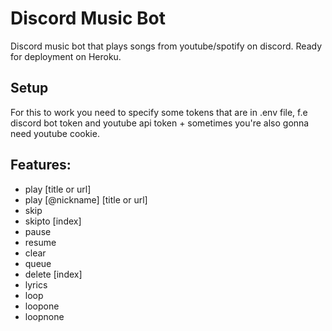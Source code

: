 # Discord Music Bot
Discord music bot that plays songs from youtube/spotify on discord.  Ready for deployment on Heroku.

## Setup
For this to work you need to specify some tokens that are in .env file,
f.e discord bot token and youtube api token + sometimes you're also gonna need youtube cookie.

## Features:
- play [title or url]  
- play [@nickname] [title or url]  
- skip   
- skipto [index]  
- pause  
- resume  
- clear   
- queue   
- delete [index]  
- lyrics  
- loop  
- loopone  
- loopnone  

